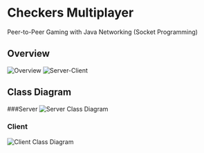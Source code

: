 # Checkers Multiplayer
Peer-to-Peer Gaming with Java Networking (Socket Programming)

## Overview
![Overview](https://github.com/tk-codes/checkers/blob/master/Documentation/overview.png)
![Server-Client](https://github.com/tk-codes/checkers/blob/master/Documentation/server_client.PNG)

## Class Diagram
###Server
![Server Class Diagram](https://github.com/tk-codes/checkers/blob/master/Checkers%20-%20Server/doc/ServerSide.png)

### Client
![Client Class Diagram](https://github.com/tk-codes/checkers/blob/master/Checkers%20-%20Client/doc/ClientSide.png)
